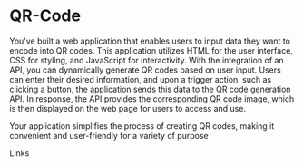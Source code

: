 # QR-Code
You've built a web application that enables users to input data they want to encode into QR codes. This application utilizes HTML for the user interface, CSS for styling, and JavaScript for interactivity.
With the integration of an API, you can dynamically generate QR codes based on user input. Users can enter their desired information, and upon a trigger action, such as clicking a button,
the application sends this data to the QR code generation API. 
In response, the API provides the corresponding QR code image, which is then displayed on the web page for users to access and use.

Your application simplifies the process of creating QR codes, making it convenient and user-friendly for a variety of purpose


Links
